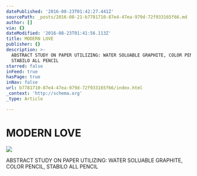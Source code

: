 ```yaml
---
datePublished: '2016-08-23T01:42:27.441Z'
sourcePath: _posts/2016-08-21-b7781710-87e4-47ea-979d-72f933165f66.md
author: []
via: {}
dateModified: '2016-08-23T01:41:56.113Z'
title: MODERN LOVE
publisher: {}
description: >-
  ABSTRACT STUDY ON PAPER UTILIZING: WATER SOLUABLE GRAPHITE, COLOR PENCIL,
  STABILO ALL PENCIL
starred: false
inFeed: true
hasPage: true
inNav: false
url: b7781710-87e4-47ea-979d-72f933165f66/index.html
_context: 'http://schema.org'
_type: Article

---
```

# MODERN LOVE
![](https://imgflo.herokuapp.com/graph/vahj1ThiexotieMo/06d930dc42851678f40f26052c63156a/croprotate.jpg?cropheight=3646&cropwidth=2671&degrees=0&input=https%3A%2F%2Fthe-grid-user-content.s3-us-west-2.amazonaws.com%2F3e761258-abac-4d3d-bb42-313bc73f5c6f.jpg&x=0&y=0)

ABSTRACT STUDY ON PAPER UTILIZING: WATER SOLUABLE GRAPHITE, COLOR PENCIL, STABILO ALL PENCIL